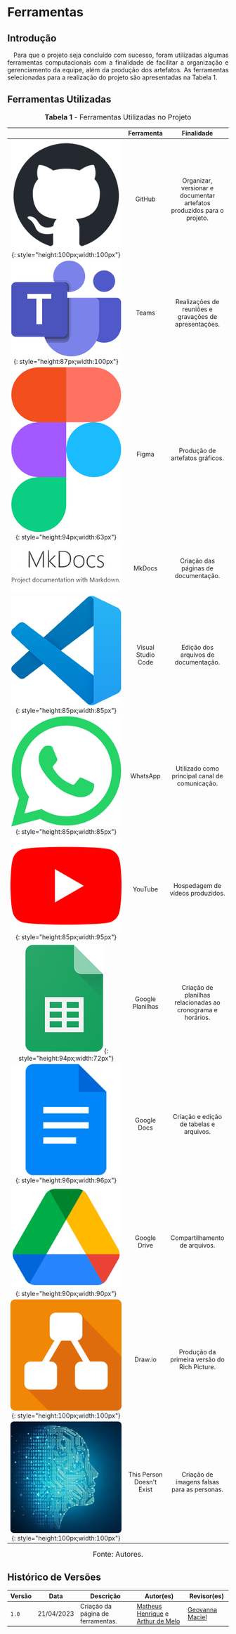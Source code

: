 # Ferramentas

## Introdução

<p style="text-align: justify;">&emsp;Para que o projeto seja concluído com sucesso, foram utilizadas algumas ferramentas computacionais com a finalidade de facilitar a organização e gerenciamento da equipe, além da produção dos artefatos. As ferramentas selecionadas para a realização do projeto são apresentadas na Tabela 1.</p>

## Ferramentas Utilizadas

<font size="3"><p style="text-align: center"><b>Tabela 1</b> - Ferramentas Utilizadas no Projeto</p></font>

|                                                                                                                           |        Ferramenta         |                               Finalidade                               |
| :-----------------------------------------------------------------------------------------------------------------------: | :-----------------------: | :--------------------------------------------------------------------: |
|                  ![Logo do GitHub](../assets/ferramentas/github.png){: style="height:100px;width:100px"}                  |          GitHub           | Organizar, versionar e documentar artefatos produzidos para o projeto. |
|              ![Logo do Microsoft Teams](../assets/ferramentas/teams.png){: style="height:87px;width:100px"}               |           Teams           |         Realizações de reuniões e gravações de apresentações.          |
|                    ![Logo do Figma](../assets/ferramentas/figma.png){: style="height:94px;width:63px"}                    |           Figma           |                    Produção de artefatos gráficos.                     |
|                                    ![Logo do MkDocs](../assets/ferramentas/mkdocs.png)                                    |          MkDocs           |                  Criação das páginas de documentação.                  |
|             ![Logo do Visual Studio Code](../assets/ferramentas/vscode.png){: style="height:85px;width:85px"}             |    Visual Studio Code     |                  Edição dos arquivos de documentação.                  |
|                 ![Logo do WhatsApp](../assets/ferramentas/whatsapp.png){: style="height:85px;width:85px"}                 |         WhatsApp          |             Utilizado como principal canal de comunicação.             |
|                 ![Logo do Youtube](../assets/ferramentas/youtube.png){: style="height:85px;width:95px"}                  |          YouTube          |                    Hospedagem de vídeos produzidos.                    |
|             ![Logo do Google Planilhas](../assets/ferramentas/gsheets.png){: style="height:94px;width:72px"}              |     Google Planilhas      |      Criação de planilhas relacionadas ao cronograma e horários.       |
|                 ![Logo do Google Docs](../assets/ferramentas/gdocs.png){: style="height:96px;width:96px"}                 |        Google Docs        |                Criação e edição de tabelas e arquivos.                 |
|               ![Logo do Google Drive](../assets/ferramentas/gdrive.png){: style="height:90px;width:90px"}               |       Google Drive        |                     Compartilhamento de arquivos.                      |
|                 ![Logo do Draw.io](../assets/ferramentas/drawio.png){: style="height:100px;width:100px"}                  |          Draw.io          |              Produção da primeira versão do Rich Picture.              |
| ![Logo do This Person Doesn't Exist](../assets/ferramentas/thispersondoesntexist.png){: style="height:100px;width:100px"} | This Person Doesn't Exist |              Criação de imagens falsas para as personas.               |

<font size="3"><p style="text-align: center">Fonte: Autores.</p></font>

## Histórico de Versões

| Versão |    Data    |             Descrição             |                                             Autor(es)                                             |                  Revisor(es)                   |
| ---- | -------- | ------------------------------- | ----------------------------------------------------------------------------------------------- | -------------------------------------------- |
| `1.0`  | 21/04/2023 | Criação da página de ferramentas. | [Matheus Henrique](https://github.com/mathonaut) e [Arthur de Melo](https://github.com/arthurmlv) | [Geovanna Maciel](https://github.com/manuziny) |

